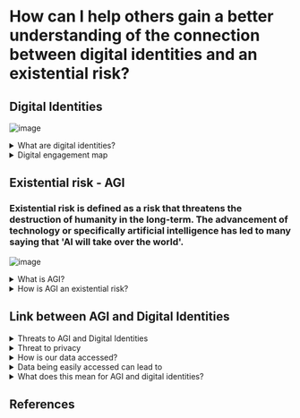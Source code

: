 # How can I help others gain a better understanding of the connection between digital identities and an existential risk? 

## Digital Identities 


![image](https://user-images.githubusercontent.com/116067832/213165543-6ded3282-42ba-49ee-bf69-e35f139d6041.png)



<details>
  <summary>What are digital identities?</summary>
  Digital identities are a collection of data about a person or organisation that is present online. When using online services or conducting transactions, they offer a safe and secure means to prove your identity. It is no longer necessary to confirm your identification in person or with paper documents thanks to digital ID’s. Digital identities consist of personal details such as your name, birth date, email address and may require you to create a username and password for the platform your using. Examples of applications that use digital identities are Snapchat, Instagram, LinkedIn, Twitter etc. 
  
  </details>
  
<details>
  <summary>Digital engagement map</summary>
  Humanity has grown more reliant on technology, particularly cell phones and laptops, as it has developed. This dependence results in a "presence," or more accurately, a trace, being left behind. Through digital engagement, digital identities play a significant part in building these presences. A mapping method that includes visitors and residents can be used to gauge this engagement. A visitor on this map is someone who is trying to accomplish something while leaving no trace behind, such as finding information or making travel arrangements. Being a resident, on the other hand, means making the decision to use the internet and interact with others. Part of being a resident is publishing videos and images of yourself and expressing your opinion on social media creating a digital footprint. As these platforms can be used for both personal and professional purposes, there is also a personal and institutional spectrum on the map.
  
  
  My VR Map 
  
  
  
  
From my VR map I would conclude that I am more of a resident than a visitor because I spend and use more platforms for personal reasons rather than professional. However this is not to say that I am not a visitor because I do use platforms which leave no trace behind. However, I think that regardless of being a resident or a visitor data is collected and stored about humanity. This could be done through cookies from websites that I look at as a visitor or from the digital footprint I leave behind as resident. 

  </details>
  
  
   

## Existential risk - AGI 

### Existential risk is defined as a risk that threatens the destruction of humanity in the long-term. The advancement of technology or specifically artificial intelligence has led to many saying that 'AI will take over the world'.

![image](https://user-images.githubusercontent.com/116067832/213166032-6bc2dcec-c727-4db3-8479-4b0d64846b6e.png)
 

<details> 
  <summary>What is AGI?</summary>
  AGI, also known as Artificial General Intelligence, is software with human cognitive abilities which enables it to solve problems when presented with a new task. Its goal is to carry out every task that a human being is capable of. Characteristics that an AGI has is common sense, background and transfer knowledge, abstract thinking and causality.  

   A very well-known form AGI is self-driving cars. 
  More examples of AGI can be found [here](https://www.techtarget.com/searchenterpriseai/definition/artificial-general-intelligence-AGI#:~:text=IBM's%20Watson%20supercomputer%2C%20expert%20systems,examples%20of%20narrow%20artificial%20intelligence) 
  
  </details>


<details>
  <summary>How is AGI an existential risk?</summary>
  All AI have access to enormous amounts of data, which AGI uses to gather knowledge, comprehend situations, and develop solutions just like a person would. When AGI undergoes an "intelligence explosion" and develops the capacity to design and alter both other machines and itself, it poses a massive threat. AGI would be capable of realising that humans pose the greatest harm to themselves, and it would “take matters into its own hand” in this situation with the ability to edit or control other machines. It may find humans to be a burden or believe that we are detrimental to the moral advancement of the cosmos and therefore plan our extinction. 
  
  </details>
  
## Link between AGI and Digital Identities 
 
 <details>
  <summary>Threats to AGI and Digital Identities</summary>
  There is no direct connection between digital identities and AGI, since AGI is regarded as an existential risk it can also be seen as a threat to digital identities. To understand the indirect link between AGI and digital identities we can look at the biggest threats to digital identities. 
This is when people obtain access to private information, when businesses use cookies to sell or buy data, and being monitored. 
  
  </details>

  <details>
    <summary>Threat to privacy</summary>
    Companies will use the information you consciously or unknowingly provide about your age, gender, location, and preferences to analyse it and customise your experience or they may sell your data in the form of website cookies.
    
 </details>
  
    
  <details>
    <summary>How is our data accessed?</summary>
      Smartphones, the internet, and surveillance cameras are used to access our data. By creating digital identities on TikTok, Instagram, and Snapchat, we unwittingly reveal personal information.
  
e.g., posting pictures on social media of a place we visited or food we ate.   
e.g., accepting terms and conditions without even reading it (its long and not easy to read) – google and Facebook own every message, image or video that is uploaded and could potentially sell this information to other companies.
e.g., While searching on google one cannot hide their interests – cannot search without typing the words in. Intimate interests are not private anymore: political views, sexual orientation, and health.
    
  </details>
  

<details>
  <summary>Data being easily accessed can lead to</summary>
  Identity theft: It's simple to access personal information, hackers can use this information to apply for loans and reset passwords with ease.  
e.g., fake accounts on Instagram, catfishing 

Phishing:
Attackers may use your account and information to send misleading emails or entice people to click on links in order to steal sensitive information from  you and your company.
        
  </details>


<details>
  <summary>What does this mean for AGI and digital identities?</summary>
  
 As AGI is created to solve problems where human efficiency is low. As mentioned before AGI is trying to replicate the humans mind in thought process. This means that it would most likely be used to solve some of the planets biggest problems such as climate change, world hunger and wars and military conflict. The AGI would recognise that we are the cause of our own problems and therefore may decide that the survival of the human species is not needed or choose a select few to continue on the species. 

AGI was developed to address issues where humans are inefficient. AGI is attempting to mimic the way the human mind thinks, as was previously mentioned. This indicates that technology would likely be employed to address some of the planet's most pressing issues, including global warming, starvation, war, and armed conflict. The AGI would understand that we are the root of our own problems and might determine that it is not necessary for the human species to survive or may choose a small number of individuals to carry on the species. Similar to this, AGI may be used to address the dangers to our digital identity's privacy, but doing so may also reveal how vindictive and destructive human beings are, as well as the reality that they will go to any lengths to make money, including stealing your data even if doing so compromises you. The process will then be repeated.
  
  </details>
  
  

         

## References



